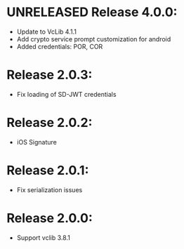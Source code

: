 

# UNRELEASED Release 4.0.0:
* Update to VcLib 4.1.1
* Add crypto service prompt customization for android
* Added credentials: POR, COR

# Release 2.0.3:
 * Fix loading of SD-JWT credentials

# Release 2.0.2:
 * iOS Signature

# Release 2.0.1:
 * Fix serialization issues

# Release 2.0.0:
 * Support vclib 3.8.1
